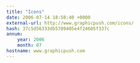 ```yaml
---
title: "Icons"
date: 2006-07-14 18:58:40 +0000
external-url: http://www.graphicpush.com/icons/
hash: 37c5d56333db5789405e4f24605f337c
annum:
    year: 2006
    month: 07
hostname: www.graphicpush.com
---
```



